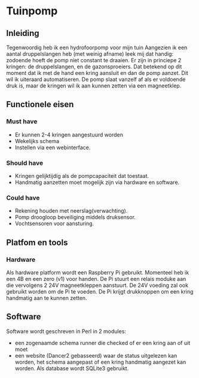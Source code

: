 # Tuinpomp
## Inleiding
Tegenwoordig heb ik een hydrofoorpomp voor mijn tuin Aangezien ik een aantal druppelslangen heb (met weinig afname) leek mij dat handig: zodoende hoeft de pomp niet constant te draaien. Er zijn in princiepe 2 kringen: de druppelslangen, en de gazonsproeiers. Dat betekend op dit moment dat ik met de hand een kring aansluit en dan de pomp aanzet.
Dit wil ik uiteraard automatiseren. De pomp slaat vanzelf af als er voldoende druk is, maar de kringen wil ik aan kunnen zetten via een magneetklep.
## Functionele eisen
### Must have
- Er kunnen 2-4  kringen aangestuurd worden
- Wekelijks schema
- Instellen via een webinterface.
### Should have
- Kringen gelijktijdig als de pompcapaciteit dat toestaat.
- Handmatig aanzetten moet mogelijk zijn via hardware en software.
### Could have
- Rekening houden met neerslag(verwachting).
- Pomp droogloop beveiliging middels druksensor.
- Vochtsensoren voor aansturing.
## Platfom en tools
### Hardware
Als hardware platform wordt een Raspberry Pi gebruikt. Momenteel heb ik een 4B en een zero (v1) voor handen. De Pi stuurt een relais moduke aan die vervolgens 2 24V magneetkleppen aanstuurt. De 24V voeding zal ook gebruikt worden om de Pi te voeden. De Pi krijgt drukknoppen om een kring handmatig aan te kunnen zetten.
## Software
Software wordt geschreven in Perl in 2 modules: 
- een zogenaamde schema runner die checked of er een kring aan of uit moet
- een website (Dancer2 gebasseerd) waar de status uitgelezen kan worden, het schema aangepast of een kring handmatig aangezet kan worden.
Als database wordt SQLite3 gebruikt. 
